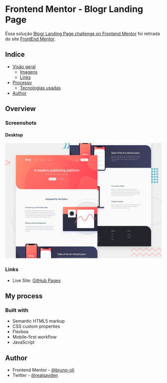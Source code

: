 # Frontend Mentor - Blogr Landing Page

Éssa solução [Blogr Landing Page challenge on Frontend Mentor](https://www.frontendmentor.io/challenges/blogr-landing-page-EX2RLAApP) foi retirada do site [FrontEnd Mentor](www.frontendmentor.io).

## Indice

- [Visão geral](#overview)
  - [Imagens](#screenshot)
  - [Links](#links)
- [Processo](#my-process)
  - [Tecnologias usadas](#built-with)
- [Author](#author)

## Overview

### Screenshots

#### Desktop

![](./design/desktop-preview.jpg)

### Links

- Live Site: [GitHub Pages](https://bruno-oli.github.io/blogr-landing-page/)

## My process

### Built with

- Semantic HTML5 markup
- CSS custom properties
- Flexbox
- Mobile-first workflow
- JavaScript

## Author

- Frontend Mentor - [@bruno-oli](https://www.frontendmentor.io/profile/bruno-oli)
- Twitter - [@realsayden](https://www.twitter.com/realsayden)

